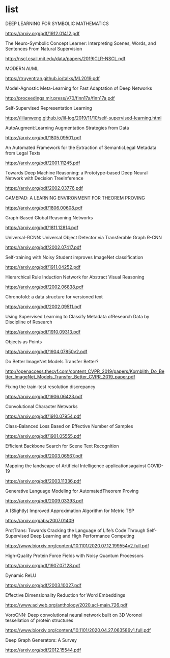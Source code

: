 # list

DEEP LEARNING FOR  SYMBOLIC MATHEMATICS

https://arxiv.org/pdf/1912.01412.pdf


The Neuro-Symbolic Concept Learner: Interpreting Scenes, Words, and Sentences From Natural Supervision

http://nscl.csail.mit.edu/data/papers/2019ICLR-NSCL.pdf


MODERN AI/ML

https://truyentran.github.io/talks/ML2019.pdf


Model-Agnostic Meta-Learning for Fast Adaptation of Deep Networks

http://proceedings.mlr.press/v70/finn17a/finn17a.pdf


Self-Supervised Representation Learning

https://lilianweng.github.io/lil-log/2019/11/10/self-supervised-learning.html


AutoAugment:Learning Augmentation Strategies from Data

https://arxiv.org/pdf/1805.09501.pdf


An Automated Framework for the Extraction of SemanticLegal Metadata from Legal Texts

https://arxiv.org/pdf/2001.11245.pdf


Towards Deep Machine Reasoning: a Prototype-based Deep Neural Network with Decision TreeInference

https://arxiv.org/pdf/2002.03776.pdf


GAMEPAD:  A  LEARNING ENVIRONMENT FOR THEOREM PROVING

https://arxiv.org/pdf/1806.00608.pdf


Graph-Based Global Reasoning Networks

https://arxiv.org/pdf/1811.12814.pdf


Universal-RCNN: Universal Object Detector via Transferable Graph R-CNN

https://arxiv.org/pdf/2002.07417.pdf


Self-training with Noisy Student improves ImageNet classification

https://arxiv.org/pdf/1911.04252.pdf


Hierarchical Rule Induction Network for Abstract Visual Reasoning

https://arxiv.org/pdf/2002.06838.pdf


Chronofold: a data structure for versioned text

https://arxiv.org/pdf/2002.09511.pdf


Using Supervised Learning to Classify Metadata ofResearch Data by Discipline of Research

https://arxiv.org/pdf/1910.09313.pdf


Objects as Points

https://arxiv.org/pdf/1904.07850v2.pdf


Do Better ImageNet Models Transfer Better?

http://openaccess.thecvf.com/content_CVPR_2019/papers/Kornblith_Do_Better_ImageNet_Models_Transfer_Better_CVPR_2019_paper.pdf


Fixing the train-test resolution discrepancy

https://arxiv.org/pdf/1906.06423.pdf


Convolutional Character Networks

https://arxiv.org/pdf/1910.07954.pdf


Class-Balanced Loss Based on Effective Number of Samples

https://arxiv.org/pdf/1901.05555.pdf


Efficient Backbone Search for Scene Text Recognition

https://arxiv.org/pdf/2003.06567.pdf


Mapping the landscape of Artificial Intelligence applicationsagainst COVID-19

https://arxiv.org/pdf/2003.11336.pdf


Generative Language Modeling for AutomatedTheorem Proving

https://arxiv.org/pdf/2009.03393.pdf


A (Slightly) Improved Approximation Algorithm for Metric TSP

https://arxiv.org/abs/2007.01409


ProtTrans: Towards Cracking the Language of Life’s Code Through Self-Supervised Deep Learning and High Performance Computing

https://www.biorxiv.org/content/10.1101/2020.07.12.199554v2.full.pdf


High-Quality Protein Force Fields with Noisy Quantum Processors

https://arxiv.org/pdf/1907.07128.pdf


Dynamic ReLU

https://arxiv.org/pdf/2003.10027.pdf


Effective Dimensionality Reduction for Word Embeddings 

https://www.aclweb.org/anthology/2020.acl-main.726.pdf


VoroCNN: Deep convolutional neural network built on 3D Voronoi tessellation of protein structures

https://www.biorxiv.org/content/10.1101/2020.04.27.063586v1.full.pdf


Deep Graph Generators: A Survey

https://arxiv.org/pdf/2012.15544.pdf
